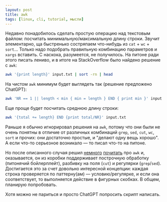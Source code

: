 ```yaml
---
layout: post
title: awk
tags: [linux, cli, tutorial, мысли]
---
```

Недавно понадобилось сделать простую операцию над текстовым файлом: посчитать минимальную/максимальную длину строки. Звучит элементарно, ща быстренько состряпаем что-нибудь из `cat` + `wc` + `sort`... Только надо подобрать правильную комбинацию параметров и `xargs` вставить. С наскока, разумеется, не получилось. На питоне ради этого писать лениво, и в итоге на StackOverflow было найдено решение с `awk`:
```sh
awk '{print length}' input.txt | sort -rn | head
```
На чистом `awk` минимум будет выглядеть так (решение предложено ChatGPT):
```sh
awk 'NR == 1 || length < min { min = length } END { print min }' input.txt
```
Еще проще будет посчитать среднюю длину строки:
```sh
awk '{total += length} END {print total/NR}' input.txt 
```
Раньше я обычно игнорировал решения на `awk`, потому что они были не очень понятны в отличие от различных комбинаций `grep`, `sed`, `cut`, `wc`, `sort` и прочих: они достаточно простые, и "делают одну вещь хорошо". А если что-то серьезное возникало — то писал что-то на питоне. 

Но после описанного случая решил [немного](https://learnxinyminutes.com/docs/awk/) [почитать](https://zetcode.com/lang/awk/) про `awk` и, оказывается, он из коробки поддерживает построчную обработку (питонячий бойлерплейт), разбивку на поля (`cut`) и регулярки (`grep`/`sed`). Достигается это за счет довольно интересной концепции: каждая строка проверяется по паттерну(ам) — условию/регулярке, и если она соответствует, то выполняется действие в фигурных скобках. В общем, планирую попробовать.

Хотя можно не париться и просто ChatGPT попросить скрипт написать.

